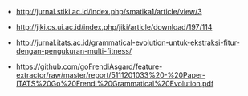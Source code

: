 * http://jurnal.stiki.ac.id/index.php/smatika1/article/view/3

* http://jiki.cs.ui.ac.id/index.php/jiki/article/download/197/114

* http://jurnal.itats.ac.id/grammatical-evolution-untuk-ekstraksi-fitur-dengan-pengukuran-multi-fitness/

* https://github.com/goFrendiAsgard/feature-extractor/raw/master/report/5111201033%20-%20Paper-ITATS%20Go%20Frendi%20Grammatical%20Evolution.pdf
